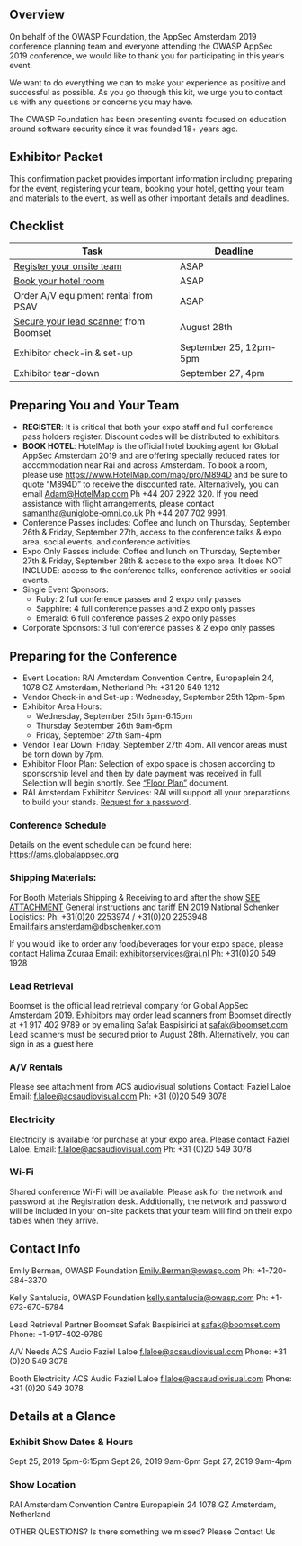 
## Overview
On behalf of the OWASP Foundation, the AppSec Amsterdam 2019 conference planning team and everyone attending the OWASP AppSec 2019 conference, we would like to thank you for participating in this year’s event.

We want to do everything we can to make your experience as positive and successful as possible. As you go through this kit, we urge you to contact us with any questions or concerns you may have.

The OWASP Foundation has been presenting events focused on education around software security since it was founded 18+ years ago.

## Exhibitor Packet
This confirmation packet provides important information including preparing for the event, registering your team, booking your hotel, getting your team and materials to the event, as well as other important details and deadlines. 

## Checklist

| Task | Deadline | 
| ------------- | ------------- |
| [Register your onsite team](https://www.regonline.com/registration/Checkin.aspx?EventId=2568596) |  ASAP | 
| [Book your hotel room](https://www.HotelMap.com/map/pro/M894D) |  ASAP | 
| Order A/V equipment rental from PSAV | ASAP |
| [Secure your lead scanner](https://boomsethelp.zendesk.com/hc/en-us/articles/360027702712-Lead-Retrieval-One-Pager-How-to-Sign-In-as-a-Guest) from Boomset | August 28th | 
| Exhibitor check-in & set-up | September 25, 12pm-5pm | 
| Exhibitor tear-down | September 27, 4pm |

## Preparing You and Your Team
* **REGISTER**: It is critical that both your expo staff and full conference pass holders register. Discount codes will be distributed to exhibitors.
* **BOOK HOTEL**: HotelMap is the official hotel booking agent for Global AppSec Amsterdam 2019 and are offering specially reduced rates for accommodation near Rai and across Amsterdam. To book a room, please use https://www.HotelMap.com/map/pro/M894D and be sure to quote “M894D” to receive the discounted rate. Alternatively, you can email Adam@HotelMap.com Ph +44 207 2922 320. If you need assistance with flight arrangements, please contact samantha@uniglobe-omni.co.uk Ph +44 207 702 9991. 
* Conference Passes includes: Coffee and lunch on Thursday, September 26th & Friday, September 27th, access to the conference talks & expo area, social events, and conference activities.
* Expo Only Passes include: Coffee and lunch on Thursday, September 27th & Friday, September 28th & access to the expo area. It does NOT INCLUDE: access to the conference talks, conference activities or social events. 
* Single Event Sponsors:
   * Ruby: 2 full conference passes and 2 expo only passes
   * Sapphire: 4 full conference passes and 2 expo only passes
   * Emerald: 6 full conference passes	 2 expo only passes
* Corporate Sponsors: 3 full conference passes &  2 expo only passes

## Preparing for the Conference
* Event Location: RAI Amsterdam Convention Centre, Europaplein 24, 1078 GZ Amsterdam, Netherland Ph: +31 20 549 1212
* Vendor Check-in and Set-up : Wednesday, September 25th 12pm-5pm
* Exhibitor Area Hours:
   * Wednesday, September 25th 5pm-6:15pm
   * Thursday September 26th 9am-6pm
   * Friday, September 27th 9am-4pm
* Vendor Tear Down: Friday, September 27th 4pm. All vendor areas must be torn down by 7pm.
* Exhibitor Floor Plan: Selection of expo space is chosen according to sponsorship level and then by date payment was received in full. Selection will begin shortly. See [“Floor Plan”](/assets/pdf_files/RAI_floor_plan.pdf) document.
* RAI Amsterdam Exhibitor Services: RAI will support all your preparations to build your stands. [Request for a password](https://webportal.rai.nl/ungerboeck.cshtml?AppCode=ESV&CC=261&OrgCode=50&utm_source=Organisator&utm_medium=ONLINE&utm_campaign=OWASP).

### Conference Schedule
Details on the event schedule can be found here: https://ams.globalappsec.org

### Shipping Materials:
For Booth Materials Shipping & Receiving to and after the show [SEE ATTACHMENT](/assets/pdf_files/RAI_General_instructions.pdf) General instructions and tariff EN 2019 National 
Schenker Logistics: Ph: +31(0)20 2253974 / +31(0)20 2253948 Email:fairs.amsterdam@dbschenker.com

If you would like to order any food/beverages for your expo space, please contact Halima Zouraa Email: exhibitorservices@rai.nl Ph: +31(0)20 549 1928

### Lead Retrieval
Boomset is the official lead retrieval company for Global AppSec Amsterdam 2019. Exhibitors may order lead scanners from Boomset directly at +1 917 402 9789 or by emailing Safak Baspisirici at safak@boomset.com Lead scanners must be secured prior to August 28th. Alternatively, you can sign in as a guest here 

### A/V Rentals
Please see attachment from ACS audiovisual  solutions Contact: Faziel Laloe Email:  f.laloe@acsaudiovisual.com Ph: +31 (0)20 549 3078 

### Electricity
Electricity is available for purchase at your expo area. Please contact Faziel Laloe. Email:  f.laloe@acsaudiovisual.com Ph: +31 (0)20 549 3078  

### Wi-Fi
Shared conference Wi-Fi will be available. Please ask for the network and password at the Registration desk. Additionally, the network and password will be included in your on-site packets that your team will find on their expo tables when they arrive.

## Contact Info

Emily Berman, OWASP Foundation
Emily.Berman@owasp.com
Ph: +1-720-384-3370

Kelly Santalucia, OWASP Foundation
kelly.santalucia@owasp.com 
Ph: +1-973-670-5784

Lead Retrieval Partner
Boomset
Safak Baspisirici at safak@boomset.com 
Phone: +1-917-402-9789

A/V Needs
ACS Audio
Faziel Laloe
f.laloe@acsaudiovisual.com
Phone: +31 (0)20 549 3078  

Booth Electricity
ACS Audio
Faziel Laloe
f.laloe@acsaudiovisual.com 
Phone: +31 (0)20 549 3078  

## Details at a Glance

### Exhibit Show Dates & Hours
Sept 25, 2019 5pm-6:15pm
Sept 26, 2019 9am-6pm
Sept 27, 2019 9am-4pm

### Show Location
RAI Amsterdam Convention Centre
Europaplein 24
1078 GZ Amsterdam, Netherland

OTHER QUESTIONS?
Is there something we missed? Please Contact Us 
